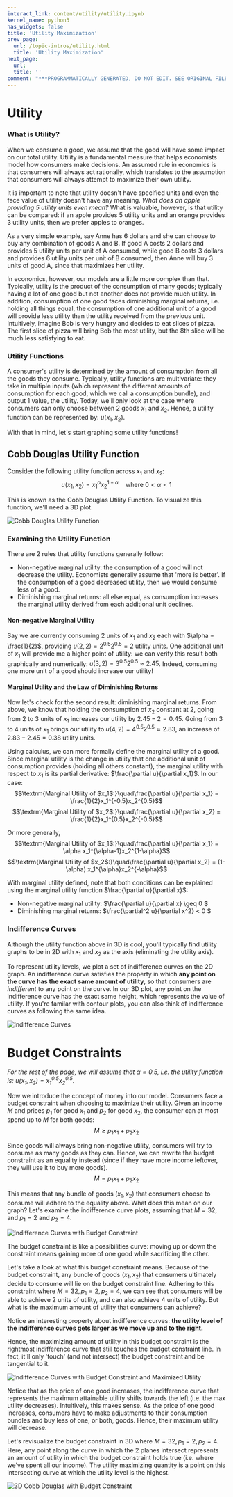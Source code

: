 ```yaml
---
interact_link: content/utility/utility.ipynb
kernel_name: python3
has_widgets: false
title: 'Utility Maximization'
prev_page:
  url: /topic-intros/utility.html
  title: 'Utility Maximization'
next_page:
  url: 
  title: ''
comment: "***PROGRAMMATICALLY GENERATED, DO NOT EDIT. SEE ORIGINAL FILES IN /content***"
---
```

# Utility

### What is Utility?

When we consume a good, we assume that the good will have some impact on our total utility. Utility is a fundamental measure that helps economists model how consumers make decisions. An assumed rule in economics is that consumers will always act rationally, which translates to the assumption that consumers will always attempt to maximize their own utility. 

It is important to note that utility doesn't have specified units and even the face value of utility doesn't have any meaning. *What does an apple providing 5 utility units even mean?* What is valuable, however, is that utility can be compared: if an apple provides 5 utility units and an orange provides 3 utility units, then we prefer apples to oranges.

As a very simple example, say Anne has 6 dollars and she can choose to buy any combination of goods A and B. If good A costs 2 dollars and provides 5 utility units per unit of A consumed, while good B costs 3 dollars and provides 6 utility units per unit of B consumed, then Anne will buy 3 units of good A, since that maximizes her utility. 

In economics, however, our models are a little more complex than that. Typically, utility is the product of the consumption of many goods; typically having a lot of one good but not another does not provide much utility. In addition, consumption of one good faces diminishing marginal returns, i.e. holding all things equal, the consumption of one additional unit of a good will provide less utility than the utility received from the previous unit. Intuitively, imagine Bob is very hungry and decides to eat slices of pizza. The first slice of pizza will bring Bob the most utility, but the 8th slice will be much less satisfying to eat.

### Utility Functions
A consumer's utility is determined by the amount of consumption from all the goods they consume. Typically, utility functions are multivariate: they take in multiple inputs (which represent the different amounts of consumption for each good, which we call a consumption bundle), and output 1 value, the utility. Today, we'll only look at the case where consumers can only choose between 2 goods $x_1$ and $x_2$. Hence, a utility function can be represented by: $u(x_1,x_2)$. 

With that in mind, let's start graphing some utility functions!





## Cobb Douglas Utility Function
Consider the following utility function across $x_1$ and $x_2$:
$$u(x_1, x_2)=x_1^{\alpha}x_2^{1-\alpha}\quad\textrm{where $0<\alpha<1$}$$

This is known as the Cobb Douglas Utility Function. To visualize this function, we'll need a 3D plot. 



![Cobb Douglas Utility Function](cobb-douglas.png)



### Examining the Utility Function

There are 2 rules that utility functions generally follow: 
- Non-negative marginal utility: the consumption of a good will not decrease the utility. Economists generally assume that 'more is better'. If the consumption of a good decreased utility, then we would consume less of a good. 
- Diminishing marginal returns: all else equal, as consumption increases the marginal utility derived from each additional unit declines.

#### Non-negative Marginal Utility
Say we are currently consuming 2 units of $x_1$ and $x_2$ each with $\alpha = \frac{1}{2}$, providing $u(2,2)=2^{0.5}2^{0.5}=2$ utility units. One additional unit of $x_1$ will provide me a higher point of utility: we can verify this result both graphically and numerically: $u(3,2)=3^{0.5}2^{0.5}\approx2.45$. Indeed, consuming one more unit of a good should increase our utility!

#### Marginal Utility and the Law of Diminishing Returns
Now let's check for the second result: diminishing marginal returns. From above, we know that holding the consumption of $x_2$ constant at 2, going from 2 to 3 units of $x_1$ increases our utility by $2.45-2=0.45$. Going from 3 to 4 units of $x_1$ brings our utility to $u(4,2)=4^{0.5}2^{0.5}\approx 2.83$, an increase of $2.83-2.45=0.38$ utility units.

Using calculus, we can more formally define the marginal utility of a good. Since marginal utility is the change in utility that one additional unit of consumption provides (holding all others constant), the marginal utility with respect to $x_1$ is its partial derivative: $\frac{\partial u}{\partial x_1}$. In our case:
$$\textrm{Marginal Utility of $x_1$:}\quad\frac{\partial u}{\partial x_1} = \frac{1}{2}x_1^{-0.5}x_2^{0.5}$$
$$\textrm{Marginal Utility of $x_2$:}\quad\frac{\partial u}{\partial x_2} = \frac{1}{2}x_1^{0.5}x_2^{-0.5}$$

Or more generally, 
$$\textrm{Marginal Utility of $x_1$:}\quad\frac{\partial u}{\partial x_1} = \alpha x_1^{\alpha-1}x_2^{1-\alpha}$$
$$\textrm{Marginal Utility of $x_2$:}\quad\frac{\partial u}{\partial x_2} = (1-\alpha) x_1^{\alpha}x_2^{-\alpha}$$


With marginal utility defined, note that both conditions can be explained using the marginal utility function $\frac{\partial u}{\partial x}$: 
- Non-negative marginal utility: $\frac{\partial u}{\partial x} \geq 0 $
- Diminishing marginal returns: $\frac{\partial^2 u}{\partial x^2} < 0 $



### Indifference Curves
Although the utility function above in 3D is cool, you'll typically find utility graphs to be in 2D with $x_1$ and $x_2$ as the axis (eliminating the utility axis). 

To represent utility levels, we plot a set of indifference curves on the 2D graph. An indifference curve satisfies the property in which **any point on the curve has the exact same amount of utility**, so that consumers are _indifferent_ to any point on the curve. In our 3D plot, any point on the indifference curve has the exact same height, which represents the value of utility. If you're familar with contour plots, you can also think of indifference curves as following the same idea. 





![Indifference Curves](indifference-curves.png)



# Budget Constraints
_For the rest of the page, we will assume that $\alpha = 0.5$, i.e. the utility function is: $u(x_1, x_2) = x_1^{0.5}x_2^{0.5}$._

Now we introduce the concept of money into our model. Consumers face a budget constraint when choosing to maximize their utility. Given an income $M$ and prices $p_1$ for good $x_1$ and $p_2$ for good $x_2$, the consumer can at most spend up to $M$ for both goods:
$$M \geq p_1x_1 + p_2x_2$$

Since goods will always bring non-negative utility, consumers will try to consume as many goods as they can. Hence, we can rewrite the budget constraint as an equality instead (since if they have more income leftover, they will use it to buy more goods).
$$M = p_1x_1 + p_2x_2$$

This means that any bundle of goods $(x_1,x_2)$ that consumers choose to consume will adhere to the equality above. What does this mean on our graph? Let's examine the indifference curve plots, assuming that $M = 32$, and $p_1 =2$ and $p_2 = 4$. 




![Indifference Curves with Budget Constraint](budget-constraint.png)



The budget constraint is like a possibilities curve: moving up or down the constraint means gaining more of one good while sacrificing the other.

Let's take a look at what this budget constraint means. Because of the budget constraint, any bundle of goods $(x_1,x_2)$ that consumers ultimately decide to consume will lie on the budget constraint line. Adhering to this constraint where $M=32, p_1 = 2, p_2 = 4$, we can see that consumers will be able to achieve 2 units of utility, and can also achieve 4 units of utility. But what is the maximum amount of utility that consumers can achieve? 

Notice an interesting property about indifference curves: **the utility level of the indifference curves gets larger as we move up and to the right.**

Hence, the maximizing amount of utility in this budget constraint is the rightmost indifference curve that still touches the budget constraint line. In fact, it'll only 'touch' (and not intersect) the budget constraint and be tangential to it. 



![Indifference Curves with Budget Constraint and Maximized Utility](maximized-utility.png)



Notice that as the price of one good increases, the indifference curve that represents the maximum attainable utility shifts towards the left (i.e. the max utility decreases). Intuitively, this makes sense. As the price of one good increases, consumers have to make adjustments to their consumption bundles and buy less of one, or both, goods. Hence, their maximum utility will decrease.

Let's revisualize the budget constraint in 3D where $M=32, p_1=2, p_2=4$. Here, any point along the curve in which the 2 planes intersect represents an amount of utility in which the budget constraint holds true (i.e. where we've spent all our income). The utility maximizing quantity is a point on this intersecting curve at which the utility level is the highest.



![3D Cobb Douglas with Budget Constraint](cobb-douglas-budget-contraint.png)



 

